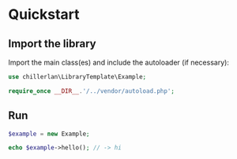 # Quickstart

## Import the library

Import the main class(es) and include the autoloader (if necessary):
```php
use chillerlan\LibraryTemplate\Example;

require_once __DIR__.'/../vendor/autoload.php';
```

## Run

```php
$example = new Example;

echo $example->hello(); // -> hi
```
